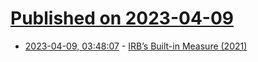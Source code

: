 # [Published on 2023-04-09](index.md)

* [2023-04-09, 03:48:07](https://lobste.rs/s/crtskl/irb_s_built_measure_2021) - [IRB’s Built-in Measure (2021)](https://jemma.dev/blog/irb-measure)
